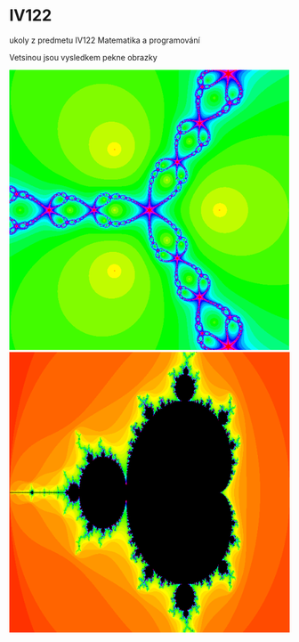 # IV122
ukoly z predmetu IV122 Matematika a programování

Vetsinou jsou vysledkem pekne obrazky

![alt text](https://github.com/vojtadavid/IV122/blob/master/08/newton.png "")
![](https://github.com/vojtadavid/IV122/blob/master/08/mandelbrot.png "")
